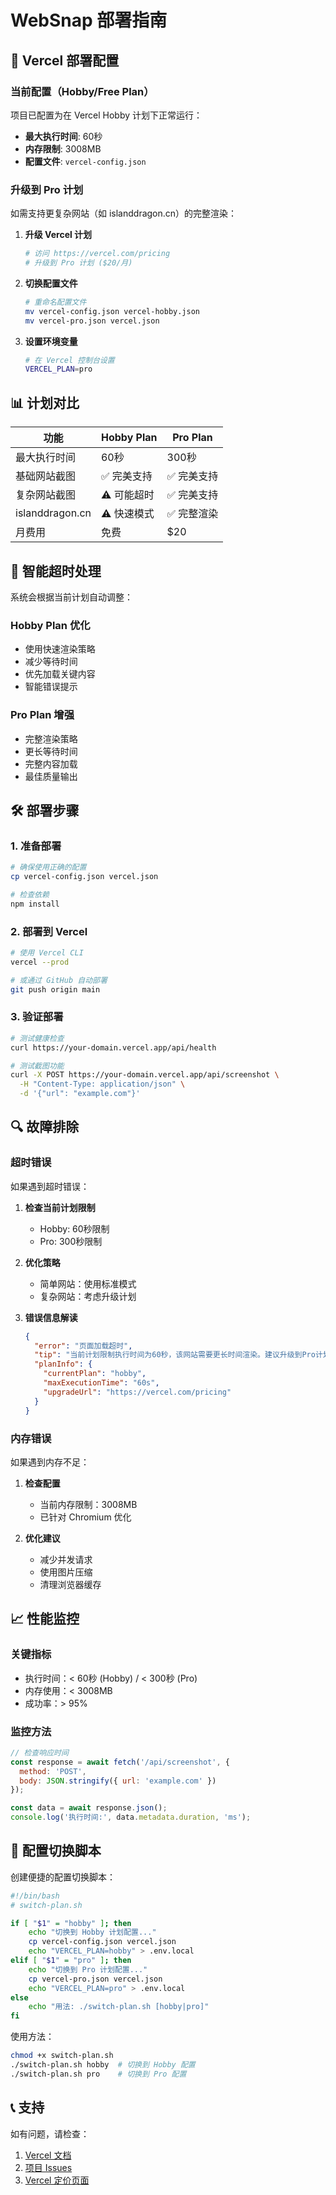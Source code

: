 # WebSnap 部署指南

## 🚀 Vercel 部署配置

### 当前配置（Hobby/Free Plan）

项目已配置为在 Vercel Hobby 计划下正常运行：

- **最大执行时间**: 60秒
- **内存限制**: 3008MB
- **配置文件**: `vercel-config.json`

### 升级到 Pro 计划

如需支持更复杂网站（如 islanddragon.cn）的完整渲染：

1. **升级 Vercel 计划**
   ```bash
   # 访问 https://vercel.com/pricing
   # 升级到 Pro 计划 ($20/月)
   ```

2. **切换配置文件**
   ```bash
   # 重命名配置文件
   mv vercel-config.json vercel-hobby.json
   mv vercel-pro.json vercel.json
   ```

3. **设置环境变量**
   ```bash
   # 在 Vercel 控制台设置
   VERCEL_PLAN=pro
   ```

## 📊 计划对比

| 功能 | Hobby Plan | Pro Plan |
|------|------------|----------|
| 最大执行时间 | 60秒 | 300秒 |
| 基础网站截图 | ✅ 完美支持 | ✅ 完美支持 |
| 复杂网站截图 | ⚠️ 可能超时 | ✅ 完美支持 |
| islanddragon.cn | ⚠️ 快速模式 | ✅ 完整渲染 |
| 月费用 | 免费 | $20 |

## 🔧 智能超时处理

系统会根据当前计划自动调整：

### Hobby Plan 优化
- 使用快速渲染策略
- 减少等待时间
- 优先加载关键内容
- 智能错误提示

### Pro Plan 增强
- 完整渲染策略
- 更长等待时间
- 完整内容加载
- 最佳质量输出

## 🛠️ 部署步骤

### 1. 准备部署
```bash
# 确保使用正确的配置
cp vercel-config.json vercel.json

# 检查依赖
npm install
```

### 2. 部署到 Vercel
```bash
# 使用 Vercel CLI
vercel --prod

# 或通过 GitHub 自动部署
git push origin main
```

### 3. 验证部署
```bash
# 测试健康检查
curl https://your-domain.vercel.app/api/health

# 测试截图功能
curl -X POST https://your-domain.vercel.app/api/screenshot \
  -H "Content-Type: application/json" \
  -d '{"url": "example.com"}'
```

## 🔍 故障排除

### 超时错误
如果遇到超时错误：

1. **检查当前计划限制**
   - Hobby: 60秒限制
   - Pro: 300秒限制

2. **优化策略**
   - 简单网站：使用标准模式
   - 复杂网站：考虑升级计划

3. **错误信息解读**
   ```json
   {
     "error": "页面加载超时",
     "tip": "当前计划限制执行时间为60秒，该网站需要更长时间渲染。建议升级到Pro计划以获得更长的执行时间。",
     "planInfo": {
       "currentPlan": "hobby",
       "maxExecutionTime": "60s",
       "upgradeUrl": "https://vercel.com/pricing"
     }
   }
   ```

### 内存错误
如果遇到内存不足：

1. **检查配置**
   - 当前内存限制：3008MB
   - 已针对 Chromium 优化

2. **优化建议**
   - 减少并发请求
   - 使用图片压缩
   - 清理浏览器缓存

## 📈 性能监控

### 关键指标
- 执行时间：< 60秒 (Hobby) / < 300秒 (Pro)
- 内存使用：< 3008MB
- 成功率：> 95%

### 监控方法
```javascript
// 检查响应时间
const response = await fetch('/api/screenshot', {
  method: 'POST',
  body: JSON.stringify({ url: 'example.com' })
});

const data = await response.json();
console.log('执行时间:', data.metadata.duration, 'ms');
```

## 🔄 配置切换脚本

创建便捷的配置切换脚本：

```bash
#!/bin/bash
# switch-plan.sh

if [ "$1" = "hobby" ]; then
    echo "切换到 Hobby 计划配置..."
    cp vercel-config.json vercel.json
    echo "VERCEL_PLAN=hobby" > .env.local
elif [ "$1" = "pro" ]; then
    echo "切换到 Pro 计划配置..."
    cp vercel-pro.json vercel.json
    echo "VERCEL_PLAN=pro" > .env.local
else
    echo "用法: ./switch-plan.sh [hobby|pro]"
fi
```

使用方法：
```bash
chmod +x switch-plan.sh
./switch-plan.sh hobby  # 切换到 Hobby 配置
./switch-plan.sh pro    # 切换到 Pro 配置
```

## 📞 支持

如有问题，请检查：
1. [Vercel 文档](https://vercel.com/docs)
2. [项目 Issues](https://github.com/your-repo/issues)
3. [Vercel 定价页面](https://vercel.com/pricing)
